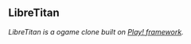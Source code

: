 LibreTitan
-----------------------------------

_LibreTitan is a ogame clone built on [Play! framework](http://www.playframework.com/)._
